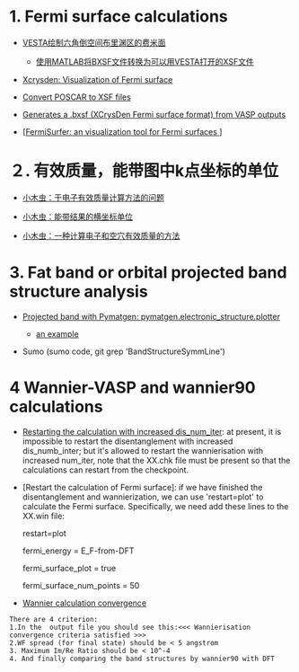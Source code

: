 # 1. Fermi surface calculations

- [VESTA绘制六角倒空间布里渊区的费米面](http://blog.sciencenet.cn/blog-3352196-1069656.html)
  - [使用MATLAB将BXSF文件转换为可以用VESTA打开的XSF文件](<http://blog.sciencenet.cn/home.php?mod=space&uid=1502061&do=blog&id=1026133>)

- [Xcrysden: Visualization of Fermi surface](<http://www.xcrysden.org/doc/fermi.html>)

- [Convert POSCAR to XSF files](<http://home.ustc.edu.cn/~lipai/scripts/ml_scripts/pos2xsf.html>)

- [Generates a .bxsf (XCrysDen Fermi surface format) from VASP outputs](<https://github.com/bkchang/vasp2x_fs>)

- [[FermiSurfer: an visualization tool for Fermi surfaces ](http://osdn.jp/projects/fermisurfer/)]

# ２. 有效质量，能带图中k点坐标的单位

- [小木虫：于电子有效质量计算方法的问题](http://muchong.com/t-10575534-1)

- [小木虫：能带结果的横坐标单位](http://muchong.com/html/201708/7390503.html)

- [小木虫：一种计算电子和空穴有效质量的方法](http://muchong.com/t-7149817-1-amp;fpage-1)

# 3. Fat band or orbital projected band structure analysis 

- [Projected band with Pymatgen: pymatgen.electronic_structure.plotter](http://blog.wangruixing.cn/2019/05/19/pymatgen-band/)

  - [an example](https://kwaters4.github.io/journal/Projected_DOS.html)
- Sumo (sumo code, git grep 'BandStructureSymmLine')

# 4 Wannier-VASP and wannier90 calculations

- [Restarting the calculation with increased dis_num_iter](https://lists.quantum-espresso.org/pipermail/wannier/2014-December/000929.html): at present,
it is impossible to restart the disentanglement with increased dis_numb_inter;
but it's allowed to restart the wannierisation with increased num_iter, note
that the XX.chk file must be present so that the calculations can restart from
the checkpoint.

- [Restart the calculation of Fermi surface]: if we have finished the
  disentanglement and wannierization, we can use 'restart=plot' to calculate
the Fermi surface. Specifically, we need add these lines to the XX.win file:

  restart=plot

  fermi_energy = E_F-from-DFT

  fermi_surface_plot = true

  fermi_surface_num_points = 50
  
- [Wannier calculation convergence](https://lists.quantum-espresso.org/pipermail/wannier/2016-May/001171.html)

```
There are 4 criterion:
1.In the  output file you should see this:<<< Wannierisation
convergence criteria satisfied >>>
2.WF spread (for final state) should be < 5 angstrom
3. Maximum Im/Re Ratio should be < 10^-4
4. And finally comparing the band structures by wannier90 with DFT
```